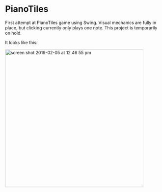 # PianoTiles
First attempt at PianoTiles game using Swing.
Visual mechanics are fully in place, but clicking currently only plays one note.
This project is temporarily on hold.

It looks like this:

<img width="450" alt="screen shot 2019-02-05 at 12 46 55 pm" src="https://user-images.githubusercontent.com/3473945/52293164-37ab5100-2944-11e9-88c6-96ea092d580f.png">
